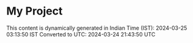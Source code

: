# My Project

This content is dynamically generated in Indian Time (IST): 2024-03-25 03:13:50 IST
Converted to UTC: 2024-03-24 21:43:50 UTC
